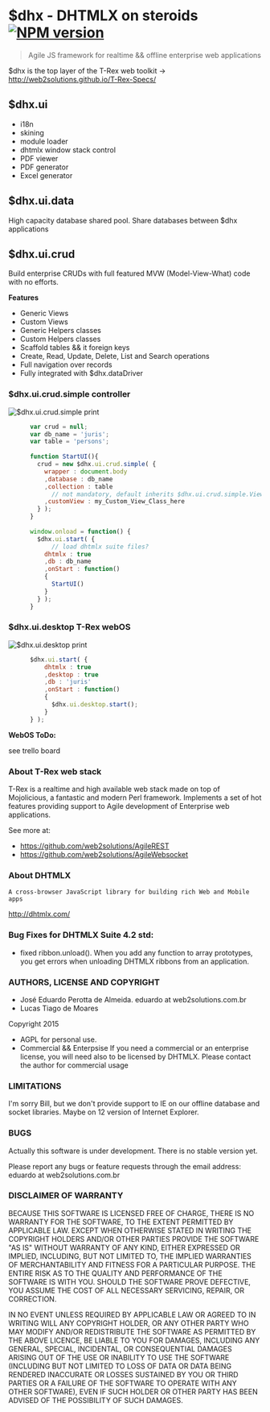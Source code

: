 # $dhx - DHTMLX on steroids [![NPM version](https://badge.fury.io/js/dhx.png)](http://badge.fury.io/js/dhx) 

> Agile JS framework for realtime && offline enterprise web applications

$dhx is the top layer of the T-Rex web toolkit -> http://web2solutions.github.io/T-Rex-Specs/

## $dhx.ui

 - i18n
 - skining
 - module loader
 - dhtmlx window stack control
 - PDF viewer
 - PDF generator
 - Excel generator


## $dhx.ui.data

  High capacity database shared pool. Share databases between $dhx applications


## $dhx.ui.crud

  Build enterprise CRUDs with full featured MVW (Model-View-What) code with no efforts.

**Features**

 - Generic Views
 - Custom Views
 - Generic Helpers classes
 - Custom Helpers classes
 - Scaffold tables && it foreign keys
 - Create, Read, Update, Delete, List and Search operations
 - Full navigation over records
 - Fully integrated with $dhx.dataDriver

### $dhx.ui.crud.simple controller 

![$dhx.ui.crud.simple print](http://cdn.dhtmlx.com.br/dhx/docs/dhx.ui.crud.simple.png)

```javascript
      var crud = null;
      var db_name = 'juris';
      var table = 'persons';
      
      function StartUI(){
        crud = new $dhx.ui.crud.simple( {
          wrapper : document.body
          ,database : db_name
          ,collection : table
            // not mandatory, default inherits $dhx.ui.crud.simple.View
          ,customView : my_Custom_View_Class_here 
        } );  
      }
      
      window.onload = function() {
        $dhx.ui.start( {
            // load dhtmlx suite files?
          dhtmlx : true
          ,db : db_name
          ,onStart : function()
          {
            StartUI()
          } 
        } );
      }
```



### $dhx.ui.desktop T-Rex webOS 

![$dhx.ui.desktop print](http://cdn.dhtmlx.com.br/dhx/docs/dhx.ui.desktop.png)

```javascript
      $dhx.ui.start( {
          dhtmlx : true
          ,desktop : true
          ,db : 'juris'
          ,onStart : function()
          {
            $dhx.ui.desktop.start();
          } 
      } );
```

**WebOS ToDo:**

 see trello board



### About T-Rex web stack

  T-Rex is a realtime and high available web stack made on top of Mojolicious, a fantastic and modern Perl framework.
  Implements a set of hot features providing support to Agile development of Enterprise web applications.

  See more at:

  - https://github.com/web2solutions/AgileREST
  - https://github.com/web2solutions/AgileWebsocket


### About DHTMLX

    A cross-browser JavaScript library for building rich Web and Mobile apps

http://dhtmlx.com/


### Bug Fixes for DHTMLX Suite 4.2 std:

  - fixed ribbon.unload(). When you add any function to array prototypes, you get errors when unloading DHTMLX ribbons from an application.
  


### AUTHORS, LICENSE AND COPYRIGHT

 - José Eduardo Perotta de Almeida. eduardo at web2solutions.com.br
 - Lucas Tiago de Moares

  Copyright 2015 

- AGPL for personal use.
- Commercial && Enterpsise 
 If you need a commercial or an enterprise license, you will need also to be licensed by DHTMLX. Please contact the author for commercial usage


### LIMITATIONS

  I'm sorry Bill, but we don't provide support to IE on our offline database and socket libraries. Maybe on 12 version of Internet Explorer.


### BUGS

Actually this software is under development. There is no stable version yet.

Please report any bugs or feature requests through the email address: eduardo at web2solutions.com.br

### DISCLAIMER OF WARRANTY

BECAUSE THIS SOFTWARE IS LICENSED FREE OF CHARGE, THERE IS NO WARRANTY FOR THE SOFTWARE, TO THE EXTENT PERMITTED BY APPLICABLE LAW. EXCEPT WHEN OTHERWISE STATED IN WRITING THE COPYRIGHT HOLDERS AND/OR OTHER PARTIES PROVIDE THE SOFTWARE "AS IS" WITHOUT WARRANTY OF ANY KIND, EITHER EXPRESSED OR IMPLIED, INCLUDING, BUT NOT LIMITED TO, THE IMPLIED WARRANTIES OF MERCHANTABILITY AND FITNESS FOR A PARTICULAR PURPOSE. THE ENTIRE RISK AS TO THE QUALITY AND PERFORMANCE OF THE SOFTWARE IS WITH YOU. SHOULD THE SOFTWARE PROVE DEFECTIVE, YOU ASSUME THE COST OF ALL NECESSARY SERVICING, REPAIR, OR CORRECTION.

IN NO EVENT UNLESS REQUIRED BY APPLICABLE LAW OR AGREED TO IN WRITING WILL ANY COPYRIGHT HOLDER, OR ANY OTHER PARTY WHO MAY MODIFY AND/OR REDISTRIBUTE THE SOFTWARE AS PERMITTED BY THE ABOVE LICENCE, BE LIABLE TO YOU FOR DAMAGES, INCLUDING ANY GENERAL, SPECIAL, INCIDENTAL, OR CONSEQUENTIAL DAMAGES ARISING OUT OF THE USE OR INABILITY TO USE THE SOFTWARE (INCLUDING BUT NOT LIMITED TO LOSS OF DATA OR DATA BEING RENDERED INACCURATE OR LOSSES SUSTAINED BY YOU OR THIRD PARTIES OR A FAILURE OF THE SOFTWARE TO OPERATE WITH ANY OTHER SOFTWARE), EVEN IF SUCH HOLDER OR OTHER PARTY HAS BEEN ADVISED OF THE POSSIBILITY OF SUCH DAMAGES.
